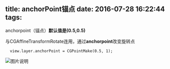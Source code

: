 title: anchorPoint锚点
date: 2016-07-28 16:22:44
tags:
---
anchorpoint（锚点）**默认值是(0.5,0.5)**

与CGAffineTransformRotate连用，通过**anchorpoint**改变旋转点

      view.layer.anchorPoint = CGPointMake(0.5, 1);
    
![图片说明](http://7xrirn.com1.z0.glb.clouddn.com/anchorPoint.png)  


